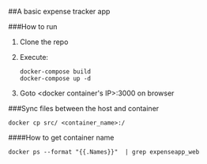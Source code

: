 ##A basic expense tracker app

###How to run
1. Clone the repo
2. Execute:

    ```
    docker-compose build
    docker-compose up -d
    ```
3. Goto <docker container's IP>:3000 on browser

###Sync files between the host and container

```
docker cp src/ <container_name>:/
```

####How to get container name

```
docker ps --format "{{.Names}}"  | grep expenseapp_web
```